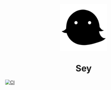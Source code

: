 <p align="center">
<img align="center" src="./public/icons/fabicon.png" alt="" title="icon" width="150px">
</p>
<h1 align="center">Sey</h1>

[![CI](https://github.com/Seyyyy/Sey/actions/workflows/ci.yml/badge.svg?branch=develop)](https://github.com/Seyyyy/Sey/actions/workflows/ci.yml)
